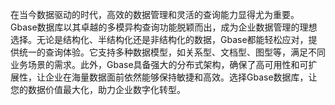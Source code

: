 在当今数据驱动的时代，高效的数据管理和灵活的查询能力显得尤为重要。Gbase数据库以其卓越的多模异构查询功能脱颖而出，成为企业数据管理的理想选择。无论是结构化、半结构化还是非结构化的数据，Gbase都能轻松应对，提供统一的查询体验。它支持多种数据模型，如关系型、文档型、图型等，满足不同业务场景的需求。此外，Gbase具备强大的分布式架构，确保了高可用性和可扩展性，让企业在海量数据面前依然能够保持敏捷和高效。选择Gbase数据库，让您的数据价值最大化，助力企业数字化转型。
